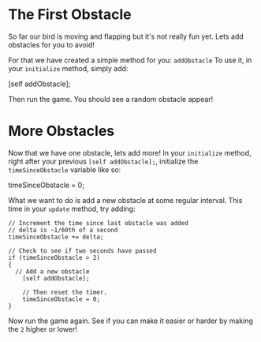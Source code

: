 The First Obstacle
==================

So far our bird is moving and flapping but it's not really fun yet. Lets add obstacles
for you to avoid!

For that we have created a simple method for you: ```addObstacle``` To use it, in your ```initialize```
method, simply add:

  [self addObstacle];

Then run the game. You should see a random obstacle appear!

More Obstacles
==============

Now that we have one obstacle, lets add more! In your ```initialize``` method,
right after your previous ```[self addObstacle];```,
initialize the ```timeSinceObstacle``` variable like so:

  timeSinceObstacle = 0;

What we want to do is add a new obstacle at some regular interval.
This time in your ```update``` method, try adding:

    // Increment the time since last obstacle was added
    // delta is ~1/60th of a second
    timeSinceObstacle += delta;

    // Check to see if two seconds have passed
    if (timeSinceObstacle > 2)
    {
      // Add a new obstacle
        [self addObstacle];

        // Then reset the timer.
        timeSinceObstacle = 0;
    }

Now run the game again. See if you can make it easier or harder by making
the ```2``` higher or lower!
